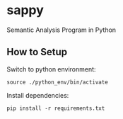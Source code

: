 sappy
=====

Semantic Analysis Program in Python


How to Setup
------------

Switch to python environment:

    source ./python_env/bin/activate

Install dependencies:

    pip install -r requirements.txt
